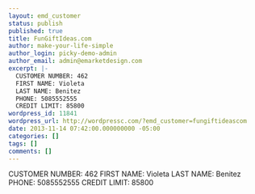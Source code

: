 ```yaml
---
layout: emd_customer
status: publish
published: true
title: FunGiftIdeas.com
author: make-your-life-simple
author_login: picky-demo-admin
author_email: admin@emarketdesign.com
excerpt: |-
  CUSTOMER NUMBER: 462
  FIRST NAME: Violeta
  LAST NAME: Benitez
  PHONE: 5085552555
  CREDIT LIMIT: 85800
wordpress_id: 11841
wordpress_url: http://wordpressc.com/?emd_customer=fungiftideascom
date: 2013-11-14 07:42:00.000000000 -05:00
categories: []
tags: []
comments: []
---
```

CUSTOMER NUMBER: 462
FIRST NAME: Violeta
LAST NAME: Benitez
PHONE: 5085552555
CREDIT LIMIT: 85800
